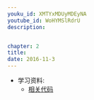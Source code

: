 ```yaml
---
youku_id: XMTYxMDUyMDEyNA
youtube_id: WoHYMSlRdrU
description: 


chapter: 2
title: 
date: 2016-11-3
---
```

* 学习资料:
  * [相关代码]()

